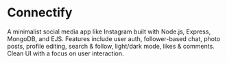 # Connectify
A minimalist social media app like Instagram built with Node.js, Express, MongoDB, and EJS. Features include user auth, follower-based chat, photo posts, profile editing, search &amp; follow, light/dark mode, likes &amp; comments. Clean UI with a focus on user interaction.
